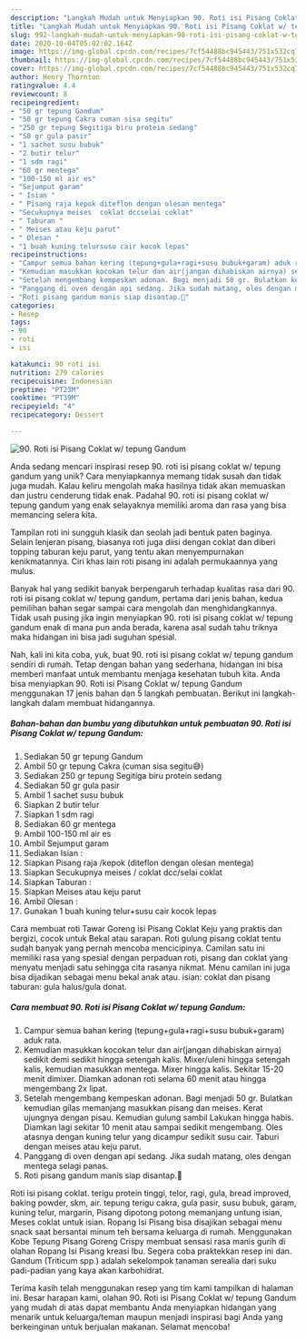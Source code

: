 ```yaml
---
description: "Langkah Mudah untuk Menyiapkan 90. Roti isi Pisang Coklat w/ tepung Gandum Anti Gagal"
title: "Langkah Mudah untuk Menyiapkan 90. Roti isi Pisang Coklat w/ tepung Gandum Anti Gagal"
slug: 992-langkah-mudah-untuk-menyiapkan-90-roti-isi-pisang-coklat-w-tepung-gandum-anti-gagal
date: 2020-10-04T05:02:02.164Z
image: https://img-global.cpcdn.com/recipes/7cf54488bc945443/751x532cq70/90-roti-isi-pisang-coklat-w-tepung-gandum-foto-resep-utama.jpg
thumbnail: https://img-global.cpcdn.com/recipes/7cf54488bc945443/751x532cq70/90-roti-isi-pisang-coklat-w-tepung-gandum-foto-resep-utama.jpg
cover: https://img-global.cpcdn.com/recipes/7cf54488bc945443/751x532cq70/90-roti-isi-pisang-coklat-w-tepung-gandum-foto-resep-utama.jpg
author: Henry Thornton
ratingvalue: 4.4
reviewcount: 8
recipeingredient:
- "50 gr tepung Gandum"
- "50 gr tepung Cakra cuman sisa segitu"
- "250 gr tepung Segitiga biru protein sedang"
- "50 gr gula pasir"
- "1 sachet susu bubuk"
- "2 butir telur"
- "1 sdm ragi"
- "60 gr mentega"
- "100-150 ml air es"
- "Sejumput garam"
- " Isian "
- " Pisang raja kepok diteflon dengan olesan mentega"
- "Secukupnya meises  coklat dccselai coklat"
- " Taburan "
- " Meises atau keju parut"
- " Olesan "
- "1 buah kuning telursusu cair kocok lepas"
recipeinstructions:
- "Campur semua bahan kering (tepung+gula+ragi+susu bubuk+garam) aduk rata."
- "Kemudian masukkan kocokan telur dan air(jangan dihabiskan airnya) sedikit demi sedikit hingga setengah kalis. Mixer/uleni hingga setengah kalis, kemudian masukkan mentega. Mixer hingga kalis. Sekitar 15-20 menit dimixer. Diamkan adonan roti selama 60 menit atau hingga mengembang 2x lipat."
- "Setelah mengembang kempeskan adonan. Bagi menjadi 50 gr. Bulatkan kemudian gilas memanjang masukkan pisang dan meises. Kerat ujungnya dengan pisau. Kemudian gulung sambil Lakukan hingga habis. Diamkan lagi sekitar 10 menit atau sampai sedikit mengembang. Oles atasnya dengan kuning telur yang dicampur sedikit susu cair. Taburi dengan meises atau keju parut."
- "Panggang di oven dengan api sedang. Jika sudah matang, oles dengan mentega selagi panas."
- "Roti pisang gandum manis siap disantap.🥰"
categories:
- Resep
tags:
- 90
- roti
- isi

katakunci: 90 roti isi 
nutrition: 279 calories
recipecuisine: Indonesian
preptime: "PT23M"
cooktime: "PT39M"
recipeyield: "4"
recipecategory: Dessert

---
```



![90. Roti isi Pisang Coklat w/ tepung Gandum](https://img-global.cpcdn.com/recipes/7cf54488bc945443/751x532cq70/90-roti-isi-pisang-coklat-w-tepung-gandum-foto-resep-utama.jpg)

Anda sedang mencari inspirasi resep 90. roti isi pisang coklat w/ tepung gandum yang unik? Cara menyiapkannya memang tidak susah dan tidak juga mudah. Kalau keliru mengolah maka hasilnya tidak akan memuaskan dan justru cenderung tidak enak. Padahal 90. roti isi pisang coklat w/ tepung gandum yang enak selayaknya memiliki aroma dan rasa yang bisa memancing selera kita.

Tampilan roti ini sungguh klasik dan seolah jadi bentuk paten baginya. Selain lenjeran pisang, biasanya roti juga diisi dengan coklat dan diberi topping taburan keju parut, yang tentu akan menyempurnakan kenikmatannya. Ciri khas lain roti pisang ini adalah permukaannya yang mulus.

Banyak hal yang sedikit banyak berpengaruh terhadap kualitas rasa dari 90. roti isi pisang coklat w/ tepung gandum, pertama dari jenis bahan, kedua pemilihan bahan segar sampai cara mengolah dan menghidangkannya. Tidak usah pusing jika ingin menyiapkan 90. roti isi pisang coklat w/ tepung gandum enak di mana pun anda berada, karena asal sudah tahu triknya maka hidangan ini bisa jadi suguhan spesial.


Nah, kali ini kita coba, yuk, buat 90. roti isi pisang coklat w/ tepung gandum sendiri di rumah. Tetap dengan bahan yang sederhana, hidangan ini bisa memberi manfaat untuk membantu menjaga kesehatan tubuh kita. Anda bisa menyiapkan 90. Roti isi Pisang Coklat w/ tepung Gandum menggunakan 17 jenis bahan dan 5 langkah pembuatan. Berikut ini langkah-langkah dalam membuat hidangannya.

<!--inarticleads1-->

##### Bahan-bahan dan bumbu yang dibutuhkan untuk pembuatan 90. Roti isi Pisang Coklat w/ tepung Gandum:

1. Sediakan 50 gr tepung Gandum
1. Ambil 50 gr tepung Cakra (cuman sisa segitu😅)
1. Sediakan 250 gr tepung Segitiga biru protein sedang
1. Sediakan 50 gr gula pasir
1. Ambil 1 sachet susu bubuk
1. Siapkan 2 butir telur
1. Siapkan 1 sdm ragi
1. Sediakan 60 gr mentega
1. Ambil 100-150 ml air es
1. Ambil Sejumput garam
1. Sediakan  Isian :
1. Siapkan  Pisang raja /kepok (diteflon dengan olesan mentega)
1. Siapkan Secukupnya meises / coklat dcc/selai coklat
1. Siapkan  Taburan :
1. Siapkan  Meises atau keju parut
1. Ambil  Olesan :
1. Gunakan 1 buah kuning telur+susu cair kocok lepas


Cara membuat roti Tawar Goreng isi Pisang Coklat Keju yang praktis dan bergizi, cocok untuk Bekal atau sarapan. Roti gulung pisang coklat tentu sudah banyak yang pernah mencoba mencicipinya. Camilan satu ini memiliki rasa yang spesial dengan perpaduan roti, pisang dan coklat yang menyatu menjadi satu sehingga cita rasanya nikmat. Menu camilan ini juga bisa dijadikan sebagai menu bekal anak atau. isian: coklat dan pisang taburan: gula halus/gula donat. 

<!--inarticleads2-->

##### Cara membuat 90. Roti isi Pisang Coklat w/ tepung Gandum:

1. Campur semua bahan kering (tepung+gula+ragi+susu bubuk+garam) aduk rata.
1. Kemudian masukkan kocokan telur dan air(jangan dihabiskan airnya) sedikit demi sedikit hingga setengah kalis. Mixer/uleni hingga setengah kalis, kemudian masukkan mentega. Mixer hingga kalis. Sekitar 15-20 menit dimixer. Diamkan adonan roti selama 60 menit atau hingga mengembang 2x lipat.
1. Setelah mengembang kempeskan adonan. Bagi menjadi 50 gr. Bulatkan kemudian gilas memanjang masukkan pisang dan meises. Kerat ujungnya dengan pisau. Kemudian gulung sambil Lakukan hingga habis. Diamkan lagi sekitar 10 menit atau sampai sedikit mengembang. Oles atasnya dengan kuning telur yang dicampur sedikit susu cair. Taburi dengan meises atau keju parut.
1. Panggang di oven dengan api sedang. Jika sudah matang, oles dengan mentega selagi panas.
1. Roti pisang gandum manis siap disantap.🥰


Roti isi pisang coklat. terigu protein tinggi, telor, ragi, gula, bread improved, baking powder, skm, air. tepung terigu cakra, gula pasir, susu bubuk, garam, kuning telur, margarin, Pisang dipotong potong memanjang untung isian, Meses coklat untuk isian. Ropang Isi Pisang bisa disajikan sebagai menu snack saat bersantai minum teh bersama keluarga di rumah. Menggunakan Kobe Tepung Pisang Goreng Crispy membuat sensasi rasa manis gurih di olahan Ropang Isi Pisang kreasi Ibu. Segera coba praktekkan resep ini dan. Gandum (Triticum spp.) adalah sekelompok tanaman serealia dari suku padi-padian yang kaya akan karbohidrat. 

Terima kasih telah menggunakan resep yang tim kami tampilkan di halaman ini. Besar harapan kami, olahan 90. Roti isi Pisang Coklat w/ tepung Gandum yang mudah di atas dapat membantu Anda menyiapkan hidangan yang menarik untuk keluarga/teman maupun menjadi inspirasi bagi Anda yang berkeinginan untuk berjualan makanan. Selamat mencoba!
